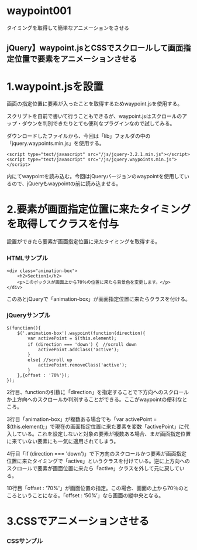 # waypoint001
タイミングを取得して簡単なアニメーションをさせる

## jQuery】waypoint.jsとCSSでスクロールして画面指定位置で要素をアニメーションさせる

# 1.waypoint.jsを設置
画面の指定位置に要素が入ったことを取得するためwaypoint.jsを使用する。

スクリプトを自前で書いて行うこともできるが、waypoint.jsはスクロールのアップ・ダウンを判別できたりとても便利なプラグインなので試してみる。

ダウンロードしたファイルから、今回は「lib」フォルダの中の「jquery.waypoints.min.js」を使用する。

```
<script type="text/javascript" src="/js/jquery-3.2.1.min.js"></script>
<script type="text/javascript" src="/js/jquery.waypoints.min.js"></script>
```
<head>内にてwaypointを読み込む。今回はjQueryバージョンのwaypointを使用しているので、jQueryもwaypointの前に読み込ませる。


# 2.要素が画面指定位置に来たタイミングを取得してクラスを付与
設置ができたら要素が画面指定位置に来たタイミングを取得する。

### HTMLサンプル
```
<div class="animation-box">
    <h2>Section1</h2>
    <p>このボックスが画面上から70％の位置に来たら背景色を変更します。</p>
</div>
```
このあとjQueryで「animation-box」が画面指定位置に来たらクラスを付ける。

### jQueryサンプル
```
$(function(){
    $('.animation-box').waypoint(function(direction){
        var activePoint = $(this.element);
        if (direction === 'down') {　//scroll down
            activePoint.addClass('active');
        }
        else{ //scroll up
            activePoint.removeClass('active');
        }
    },{offset : '70%'});
});
```
2行目、functionの引数に「direction」を指定することで下方向へのスクロールか上方向へのスクロールか判別することができる。ここがwaypointの便利なところ。

3行目「animation-box」が複数ある場合でも「var activePoint = $(this.element);」で現在の画面指定位置に来た要素を変数「activePoint」に代入している。これを設定しないと対象の要素が複数ある場合、まだ画面指定位置に来ていない要素にも一気に適用されてしまう。

4行目「if (direction === 'down')」で下方向のスクロールかつ要素が画面指定位置に来たタイミングで「active」というクラスを付けている。逆に上方向へのスクロールで要素が画面位置に来たら「active」クラスを外して元に戻している。

10行目「offset : '70%'」が画面位置の指定。この場合、画面の上から70％のところということになる。「offset : ‘50%’」なら画面の縦中央となる。

# 3.CSSでアニメーションさせる
   
    
### CSSサンプル
